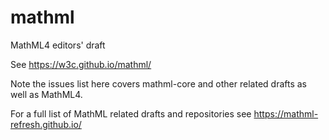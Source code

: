 # mathml

MathML4 editors' draft

See https://w3c.github.io/mathml/

Note the issues list here covers mathml-core and other related drafts as well as MathML4.

For a full list of MathML related drafts and repositories see
https://mathml-refresh.github.io/
